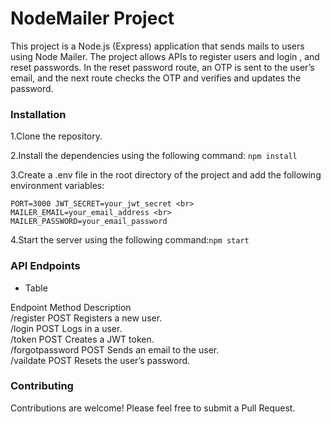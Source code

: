 # NodeMailer Project

This project is a Node.js (Express) application that sends mails to users using Node Mailer. The project allows APIs to register users and login , and reset passwords. In the reset password route, an OTP is sent to the user’s email, and the next route checks the OTP and verifies and updates the password.

### Installation

1.Clone the repository.

2.Install the dependencies using the following command:
  `npm install`

3.Create a .env file in the root directory of the project and add the following environment variables:

`PORT=3000
JWT_SECRET=your_jwt_secret <br>
MAILER_EMAIL=your_email_address <br>
MAILER_PASSWORD=your_email_password`

4.Start the server using the following command:`npm start`


### API Endpoints

 * Table

Endpoint	 Method	  Description<br>
/register	  POST	   Registers a new user.<br>
/login	      POST	    Logs in a user.<br>
/token	      POST	    Creates a JWT token.<br>
/forgotpassword	  POST	    Sends an email to the user.<br>
/vaildate	POST	Resets the user’s password.

### Contributing

Contributions are welcome! Please feel free to submit a Pull Request.